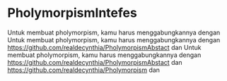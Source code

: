 # PholymorpismIntefes
Untuk membuat pholymorpism, kamu harus menggabungkannya dengan Untuk membuat pholymorpism, kamu harus menggabungkannya dengan https://github.com/realdecynthia/PholymorpismAbstact dan Untuk membuat pholymorpism, kamu harus menggabungkannya dengan https://github.com/realdecynthia/PholymorpismAbstact dan https://github.com/realdecynthia/Pholymorpism dan 
